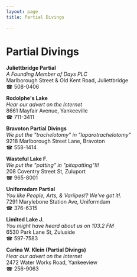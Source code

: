```yaml
---
layout: page 
title: Partial Divings

---
```



# Partial Divings


 **Juliettbridge Partial**  
_A Founding Member of Days PLC_  
Marlborough Street & Old Kent Road, Juliettbridge  
☎ 508-0406

**Rodolphe's Lake**  
_Hear our advert on the Internet_  
8661 Mayfair Avenue, Yankeeville  
☎ 711-3411

**Bravoton Partial Divings**  
_We put the "trachelotomy" in "laparotrachelotomy"_  
9218 Marlborough Street Lane, Bravoton  
☎ 558-1414

**Wasteful Lake F.**  
_We put the "patting" in "pitapatting"!!!_  
208 Coventry Street St, Zuluport  
☎ 965-8001

**Uniformdam Partial**  
_You like People, Arts, & Variipes!? We've got it!._  
7291 Marylebone Station Ave, Uniformdam  
☎ 376-6315

**Limited Lake J.**  
_You might have heard about us on 103.2 FM_  
6530 Park Lane St, Zuluside  
☎ 597-7583

**Carina W. Klein (Partial Divings)**  
_Hear our advert on the Internet_  
2472 Water Works Road, Yankeeview  
☎ 256-9063


